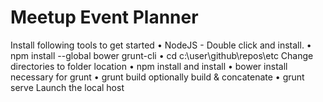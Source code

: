# Meetup Event Planner
Install following tools to get started
	•	NodeJS - Double click and install.
	•	npm install --global bower grunt-cli
	•	cd c:\user\github\repos\etc Change directories to folder location
	•	npm install and install
	•	bower install necessary for grunt
	•	grunt build optionally build & concatenate
	•	grunt serve Launch the local host
